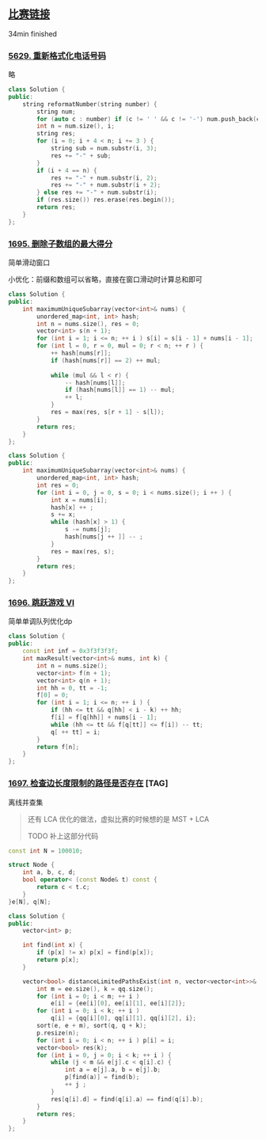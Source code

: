 ## [比赛链接](https://leetcode.cn/contest/weekly-contest-220/)

34min finished

### [5629. 重新格式化电话号码](https://leetcode.cn/problems/reformat-phone-number/)

略

```c++
class Solution {
public:
    string reformatNumber(string number) {
        string num;
        for (auto c : number) if (c != ' ' && c != '-') num.push_back(c);
        int n = num.size(), i;
        string res;
        for (i = 0; i + 4 < n; i += 3 ) {
            string sub = num.substr(i, 3);
            res += "-" + sub;
        }
        if (i + 4 == n) {
            res += "-" + num.substr(i, 2);
            res += "-" + num.substr(i + 2);
        } else res += "-" + num.substr(i);
        if (res.size()) res.erase(res.begin());
        return res;
    }
};
```


### [1695. 删除子数组的最大得分](https://leetcode.cn/problems/maximum-erasure-value/)

简单滑动窗口

小优化：前缀和数组可以省略，直接在窗口滑动时计算总和即可

```c++
class Solution {
public:
    int maximumUniqueSubarray(vector<int>& nums) {
        unordered_map<int, int> hash;
        int n = nums.size(), res = 0;
        vector<int> s(n + 1);
        for (int i = 1; i <= n; ++ i ) s[i] = s[i - 1] + nums[i - 1];
        for (int l = 0, r = 0, mul = 0; r < n; ++ r ) {
            ++ hash[nums[r]];
            if (hash[nums[r]] == 2) ++ mul;
            
            while (mul && l < r) {
                -- hash[nums[l]];
                if (hash[nums[l]] == 1) -- mul;
                ++ l;
            }
            res = max(res, s[r + 1] - s[l]);
        }
        return res;
    }
};
```

```c++
class Solution {
public:
    int maximumUniqueSubarray(vector<int>& nums) {
        unordered_map<int, int> hash;
        int res = 0;
        for (int i = 0, j = 0, s = 0; i < nums.size(); i ++ ) {
            int x = nums[i];
            hash[x] ++ ;
            s += x;
            while (hash[x] > 1) {
                s -= nums[j];
                hash[nums[j ++ ]] -- ;
            }
            res = max(res, s);
        }
        return res;
    }
};
```

### [1696. 跳跃游戏 VI](https://leetcode.cn/problems/jump-game-vi/)

简单单调队列优化dp

```c++
class Solution {
public:
    const int inf = 0x3f3f3f3f;
    int maxResult(vector<int>& nums, int k) {
        int n = nums.size();
        vector<int> f(n + 1);
        vector<int> q(n + 1);
        int hh = 0, tt = -1;
        f[0] = 0;
        for (int i = 1; i <= n; ++ i ) {
            if (hh <= tt && q[hh] < i - k) ++ hh;
            f[i] = f[q[hh]] + nums[i - 1];
            while (hh <= tt && f[q[tt]] <= f[i]) -- tt;
            q[ ++ tt] = i;
        }
        return f[n];
    }
};
```

### [1697. 检查边长度限制的路径是否存在](https://leetcode.cn/problems/checking-existence-of-edge-length-limited-paths/) [TAG]

离线并查集

> 还有 LCA 优化的做法，虚拟比赛的时候想的是 MST + LCA 
>
> TODO 补上这部分代码

```c++
const int N = 100010;

struct Node {
    int a, b, c, d;
    bool operator< (const Node& t) const {
        return c < t.c;
    }
}e[N], q[N];

class Solution {
public:
    vector<int> p;

    int find(int x) {
        if (p[x] != x) p[x] = find(p[x]);
        return p[x];
    }

    vector<bool> distanceLimitedPathsExist(int n, vector<vector<int>>& ee, vector<vector<int>>& qq) {
        int m = ee.size(), k = qq.size();
        for (int i = 0; i < m; ++ i )
            e[i] = {ee[i][0], ee[i][1], ee[i][2]};
        for (int i = 0; i < k; ++ i )
            q[i] = {qq[i][0], qq[i][1], qq[i][2], i};
        sort(e, e + m), sort(q, q + k);
        p.resize(n);
        for (int i = 0; i < n; ++ i ) p[i] = i;
        vector<bool> res(k);
        for (int i = 0, j = 0; i < k; ++ i ) {
            while (j < m && e[j].c < q[i].c) {
                int a = e[j].a, b = e[j].b;
                p[find(a)] = find(b);
                ++ j ;
            }
            res[q[i].d] = find(q[i].a) == find(q[i].b);
        }
        return res;
    }
};
```
